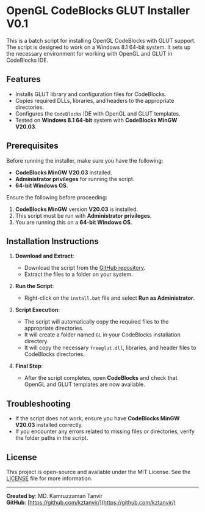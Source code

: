 # OpenGL CodeBlocks GLUT Installer V0.1

This is a batch script for installing OpenGL CodeBlocks with GLUT support. The script is designed to work on a Windows 8.1 64-bit system. It sets up the necessary environment for working with OpenGL and GLUT in CodeBlocks IDE.

## Features

- Installs GLUT library and configuration files for CodeBlocks.
- Copies required DLLs, libraries, and headers to the appropriate directories.
- Configures the `CodeBlocks` IDE with OpenGL and GLUT templates.
- Tested on **Windows 8.1 64-bit** system with **CodeBlocks MinGW V20.03**.

## Prerequisites

Before running the installer, make sure you have the following:

- **CodeBlocks MinGW V20.03** installed.
- **Administrator privileges** for running the script.
- **64-bit Windows OS**.
  
Ensure the following before proceeding:
1. **CodeBlocks MinGW** version **V20.03** is installed.
2. This script must be run with **Administrator privileges**.
3. You are running this on a **64-bit Windows OS**.

## Installation Instructions

1. **Download and Extract**:
   - Download the script from the [GitHub repository](https://github.com/kztanvir/).
   - Extract the files to a folder on your system.

2. **Run the Script**:
   - Right-click on the `install.bat` file and select **Run as Administrator**.

3. **Script Execution**:
   - The script will automatically copy the required files to the appropriate directories.
   - It will create a folder named `GL` in your CodeBlocks installation directory.
   - It will copy the necessary `freeglut.dll`, libraries, and header files to CodeBlocks directories.

4. **Final Step**:
   - After the script completes, open **CodeBlocks** and check that OpenGL and GLUT templates are now available.

## Troubleshooting

- If the script does not work, ensure you have **CodeBlocks MinGW V20.03** installed correctly.
- If you encounter any errors related to missing files or directories, verify the folder paths in the script.
  
## License

This project is open-source and available under the MIT License. See the [LICENSE](LICENSE) file for more information.

---

**Created by**: MD. Kamruzzaman Tanvir  
**GitHub**: [https://github.com/kztanvir/](https://github.com/kztanvir/)
